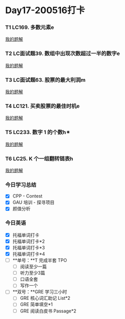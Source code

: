 # Day17-200516打卡

### T1 LC169. 多数元素e

[我的题解](https://github.com/david990917/My-LeetCode-Solutions/tree/master/%E7%AE%97%E6%B3%95/169.%20%E5%A4%9A%E6%95%B0%E5%85%83%E7%B4%A0)

### T2 LC面试题39. 数组中出现次数超过一半的数字e

[我的题解](https://github.com/david990917/My-LeetCode-Solutions/tree/master/%E5%89%91%E6%8C%87OFFER/%E9%9D%A2%E8%AF%95%E9%A2%9839.%20%E6%95%B0%E7%BB%84%E4%B8%AD%E5%87%BA%E7%8E%B0%E6%AC%A1%E6%95%B0%E8%B6%85%E8%BF%87%E4%B8%80%E5%8D%8A%E7%9A%84%E6%95%B0%E5%AD%97)

### T3 LC面试题63. 股票的最大利润m

[我的题解](https://github.com/david990917/My-LeetCode-Solutions/tree/master/%E5%89%91%E6%8C%87OFFER/%E9%9D%A2%E8%AF%95%E9%A2%9863.%20%E8%82%A1%E7%A5%A8%E7%9A%84%E6%9C%80%E5%A4%A7%E5%88%A9%E6%B6%A6)

### T4 LC121. 买卖股票的最佳时机e

[我的题解](https://github.com/david990917/My-LeetCode-Solutions/tree/master/%E7%AE%97%E6%B3%95/121.%20%E4%B9%B0%E5%8D%96%E8%82%A1%E7%A5%A8%E7%9A%84%E6%9C%80%E4%BD%B3%E6%97%B6%E6%9C%BA)

### T5 LC233. 数字 1 的个数h✴

[我的题解](https://github.com/david990917/My-LeetCode-Solutions/tree/master/%E7%AE%97%E6%B3%95/233.%20%E6%95%B0%E5%AD%97%201%20%E7%9A%84%E4%B8%AA%E6%95%B0)

### T6 LC25. K 个一组翻转链表h

[我的题解](https://github.com/david990917/My-LeetCode-Solutions/tree/master/%E7%AE%97%E6%B3%95/25.%20K%20%E4%B8%AA%E4%B8%80%E7%BB%84%E7%BF%BB%E8%BD%AC%E9%93%BE%E8%A1%A8)



### 今日学习总结

- [x] CPP - Contest
- [x] GAU 培训 - 探寻项目
- [x] 颜值分析

### 今日英语

- [x] 托福单词打卡
- [x] 托福单词打卡*2
- [x] 托福单词打卡*3
- [x] 托福单词打卡*4
- [ ] **单号：**T 完成半套 TPO
  - [ ] 阅读至少一篇
  - [ ] 听力至少3篇
  - [ ] 口语全套
  - [ ] 写作一个
- [ ] **双号：**GRE 学习三小时
  - [ ] GRE 核心词汇助记 List*2
  - [ ] GRE 简单填空*1
  - [ ] GRE 阅读白皮书 Passage*2
